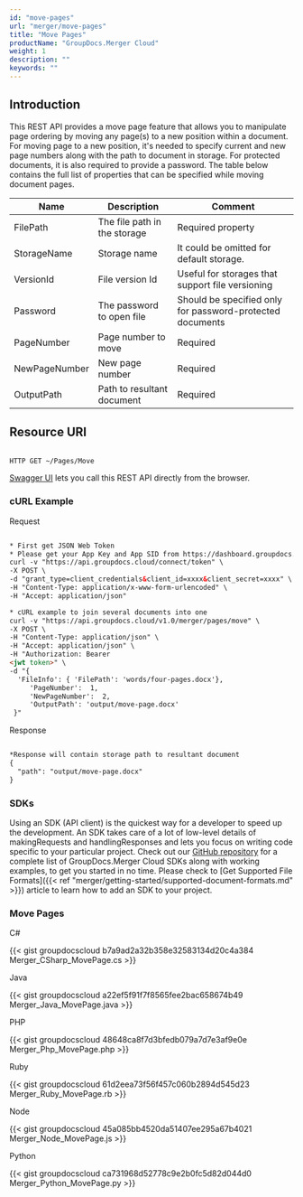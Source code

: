 ```yaml
---
id: "move-pages"
url: "merger/move-pages"
title: "Move Pages"
productName: "GroupDocs.Merger Cloud"
weight: 1
description: ""
keywords: ""
---
```


## Introduction ##

This REST API provides a move page feature that allows you to manipulate page ordering by moving any page(s) to a new position within a document.
For moving page to a new position, it's needed to specify current and new page numbers along with the path to document in storage. For protected documents, it is also required to provide a password.
The table below contains the full list of properties that can be specified while moving document pages.

|Name|Description|Comment
|---|---|---
|FilePath|The file path in the storage|Required property
|StorageName|Storage name|It could be omitted for default storage.
|VersionId|File version Id|Useful for storages that support file versioning
|Password|The password to open file|Should be specified only for password-protected documents
|PageNumber|Page number to move|Required
|NewPageNumber|New page number|Required
|OutputPath|Path to resultant document|Required

## Resource URI ##

```html

HTTP GET ~/Pages/Move

```

[Swagger UI](https://apireference.groupdocs.cloud/merger/#/Pages/Move) lets you call this REST API directly from the browser.

### cURL Example ###

Request

```html

* First get JSON Web Token
* Please get your App Key and App SID from https://dashboard.groupdocs.cloud/#/apps. Kindly place App Key in "client_secret" and App SID in "client_id" argument.
curl -v "https://api.groupdocs.cloud/connect/token" \
-X POST \
-d "grant_type=client_credentials&client_id=xxxx&client_secret=xxxx" \
-H "Content-Type: application/x-www-form-urlencoded" \
-H "Accept: application/json"

* cURL example to join several documents into one
curl -v "https://api.groupdocs.cloud/v1.0/merger/pages/move" \
-X POST \
-H "Content-Type: application/json" \
-H "Accept: application/json" \
-H "Authorization: Bearer
<jwt token>" \
-d "{
  'FileInfo': { 'FilePath': 'words/four-pages.docx'},
     'PageNumber':  1,
     'NewPageNumber':  2,
     'OutputPath': 'output/move-page.docx'
 }"
```

Response

```html

*Response will contain storage path to resultant document
{
  "path": "output/move-page.docx"
}
```

### SDKs ###

Using an SDK (API client) is the quickest way for a developer to speed up the development. An SDK takes care of a lot of low-level details of makingRequests and handlingResponses and lets you focus on writing code specific to your particular project. Check out our [GitHub repository](https://github.com/groupdocs-merger-cloud) for a complete list of GroupDocs.Merger Cloud SDKs along with working examples, to get you started in no time. Please check to [Get Supported File Formats]({{< ref "merger/getting-started/supported-document-formats.md" >}}) article to learn how to add an SDK to your project.

### Move Pages ###

C#

{{< gist groupdocscloud b7a9ad2a32b358e32583134d20c4a384 Merger_CSharp_MovePage.cs >}}

Java

{{< gist groupdocscloud a22ef5f91f7f8565fee2bac658674b49 Merger_Java_MovePage.java >}}

PHP

{{< gist groupdocscloud 48648ca8f7d3bfedb079a7d7e3af9e0e Merger_Php_MovePage.php >}}

Ruby

{{< gist groupdocscloud 61d2eea73f56f457c060b2894d545d23 Merger_Ruby_MovePage.rb >}}

Node

{{< gist groupdocscloud 45a085bb4520da51407ee295a67b4021 Merger_Node_MovePage.js >}}

Python

{{< gist groupdocscloud ca731968d52778c9e2b0fc5d82d044d0 Merger_Python_MovePage.py >}}
